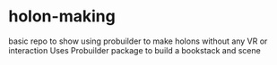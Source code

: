 # holon-making
basic repo to show using probuilder to make holons without any VR or interaction
Uses Probuilder package to build a bookstack and scene
